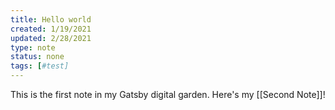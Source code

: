 ```yaml
---
title: Hello world
created: 1/19/2021
updated: 2/28/2021
type: note
status: none
tags: [#test]
---
```


This is the first note in my Gatsby digital garden. Here's my [[Second Note]]!
